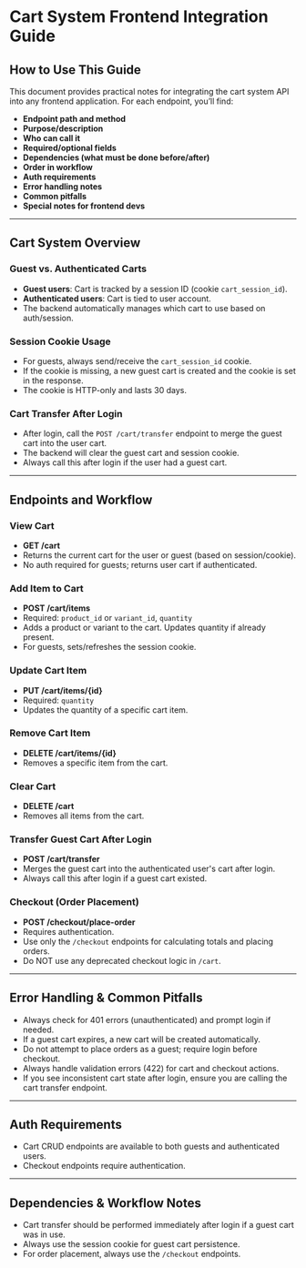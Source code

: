 # Cart System Frontend Integration Guide

## How to Use This Guide
This document provides practical notes for integrating the cart system API into any frontend application. For each endpoint, you’ll find:
- **Endpoint path and method**
- **Purpose/description**
- **Who can call it**
- **Required/optional fields**
- **Dependencies (what must be done before/after)**
- **Order in workflow**
- **Auth requirements**
- **Error handling notes**
- **Common pitfalls**
- **Special notes for frontend devs**

---

## Cart System Overview

### Guest vs. Authenticated Carts
- **Guest users**: Cart is tracked by a session ID (cookie `cart_session_id`).
- **Authenticated users**: Cart is tied to user account.
- The backend automatically manages which cart to use based on auth/session.

### Session Cookie Usage
- For guests, always send/receive the `cart_session_id` cookie.
- If the cookie is missing, a new guest cart is created and the cookie is set in the response.
- The cookie is HTTP-only and lasts 30 days.

### Cart Transfer After Login
- After login, call the `POST /cart/transfer` endpoint to merge the guest cart into the user cart.
- The backend will clear the guest cart and session cookie.
- Always call this after login if the user had a guest cart.

---

## Endpoints and Workflow

### View Cart
- **GET /cart**
- Returns the current cart for the user or guest (based on session/cookie).
- No auth required for guests; returns user cart if authenticated.

### Add Item to Cart
- **POST /cart/items**
- Required: `product_id` or `variant_id`, `quantity`
- Adds a product or variant to the cart. Updates quantity if already present.
- For guests, sets/refreshes the session cookie.

### Update Cart Item
- **PUT /cart/items/{id}**
- Required: `quantity`
- Updates the quantity of a specific cart item.

### Remove Cart Item
- **DELETE /cart/items/{id}**
- Removes a specific item from the cart.

### Clear Cart
- **DELETE /cart**
- Removes all items from the cart.

### Transfer Guest Cart After Login
- **POST /cart/transfer**
- Merges the guest cart into the authenticated user's cart after login.
- Always call this after login if a guest cart existed.

### Checkout (Order Placement)
- **POST /checkout/place-order**
- Requires authentication.
- Use only the `/checkout` endpoints for calculating totals and placing orders.
- Do NOT use any deprecated checkout logic in `/cart`.

---

## Error Handling & Common Pitfalls
- Always check for 401 errors (unauthenticated) and prompt login if needed.
- If a guest cart expires, a new cart will be created automatically.
- Do not attempt to place orders as a guest; require login before checkout.
- Always handle validation errors (422) for cart and checkout actions.
- If you see inconsistent cart state after login, ensure you are calling the cart transfer endpoint.

---

## Auth Requirements
- Cart CRUD endpoints are available to both guests and authenticated users.
- Checkout endpoints require authentication.

---

## Dependencies & Workflow Notes
- Cart transfer should be performed immediately after login if a guest cart was in use.
- Always use the session cookie for guest cart persistence.
- For order placement, always use the `/checkout` endpoints. 